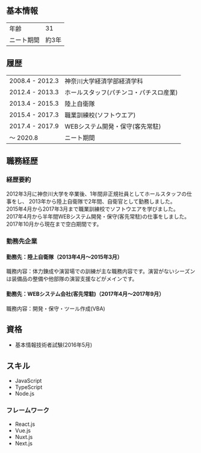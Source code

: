 ## 基本情報
| | |
|---|-----|
|年齢|31|
|ニート期間|約3年|

## 履歴
| ||
|---|-----|
|2008.4 - 2012.3|神奈川大学経済学部経済学科|
|2012.4 - 2013.3|ホールスタッフ(パチンコ・パチスロ産業)|
|2013.4 - 2015.3|陸上自衛隊|
|2015.4 - 2017.3|職業訓練校(ソフトウエア)|
|2017.4 - 2017.9|WEBシステム開発・保守(客先常駐)|
|～ 2020.8|ニート期間|

## 職務経歴

### 経歴要約

2012年3月に神奈川大学を卒業後、1年間非正規社員としてホールスタッフの仕事をし、
2013年から陸上自衛隊で2年間、自衛官として勤務しました。<br />
2015年4月から2017年3月まで職業訓練校でソフトウエアを学びました。<br />
2017年4月から半年間WEBシステム開発・保守(客先常駐)の仕事をしました。<br />
2017年10月から現在まで空白期間です。<br />

### 勤務先企業
#### 勤務先：陸上自衛隊（2013年4月～2015年3月）<br />
職務内容：体力錬成や演習場での訓練が主な職務内容です。演習がないシーズンは装備品の整備や他部隊の演習支援などがメインです。

#### 勤務先：WEBシステム会社(客先常駐)（2017年4月～2017年9月）<br />
職務内容：開発・保守・ツール作成(VBA)

## 資格
- 基本情報技術者試験(2016年5月)

## スキル
- JavaScript
- TypeScript
- Node.js

### フレームワーク
- React.js
- Vue.js
- Nuxt.js
- Next.js



